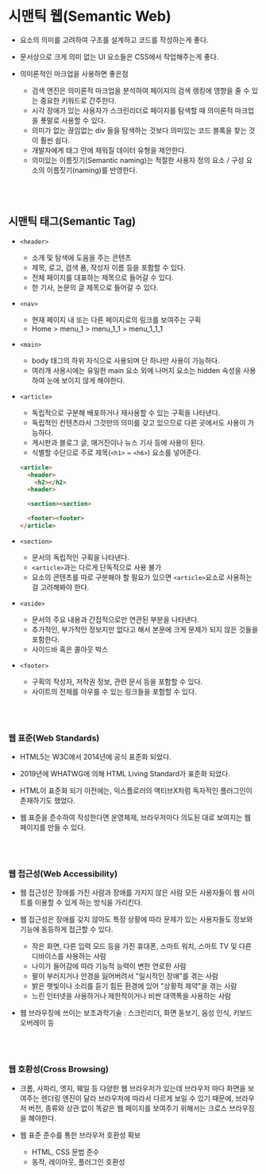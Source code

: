 # 시맨틱 웹(Semantic Web)
- 요소의 의미를 고려하여 구조를 설계하고 코드를 작성하는게 좋다.

- 문서상으로 크게 의미 없는 UI 요소들은 CSS에서 작업해주는게 좋다.
  
- 의미론적인 마크업을 사용하면 좋은점
  - 검색 엔진은 의미론적 마크업을 분석하여 페이지의 검색 랭킹에 영향을 줄 수 있는 중요한 키워드로 간주한다.
  - 시각 장애가 있는 사용자가 스크린리더로 페이지를 탐색할 때 의미론적 마크업을 푯말로 사용할 수 있다.
  - 의미가 없는 끊임없는 div 들을 탐색하는 것보다 의미있는 코드 블록을 찾는 것이 훨씬 쉽다.
  - 개발자에게 태그 안에 채워질 데이터 유형을 제안한다.
  - 의미있는 이름짓기(Semantic naming)는 적절한 사용자 정의 요소 / 구성 요소의 이름짓기(naming)를 반영한다.


<br />
<br />


## 시맨틱 태그(Semantic Tag)
- `<header>`
  - 소개 및 탐색에 도움을 주는 콘텐츠
  - 제목, 로고, 검색 폼, 작성자 이름 등을 포함할 수 있다.
  - 전체 페이지를 대표하는 제목으로 들어갈 수 있다.
  - 한 기사, 논문의 글 제목으로 들어갈 수 있다.

- `<nav>`
  - 현재 페이지 내 또는 다른 페이지로의 링크를 보여주는 구획
  - Home > menu_1 > menu_1_1 > menu_1_1_1

- `<main>`
  - body 태그의 하위 자식으로 사용되며 단 하나만 사용이 가능하다.
  - 여러개 사용시에는 유일한 main 요소 외에 나머지 요소는 hidden 속성을 사용하여 눈에 보이지 않게 해야한다.

- `<article>`
  - 독립적으로 구분해 배포하거나 재사용할 수 있는 구획을 나타낸다.
  - 독립적인 컨텐츠라서 그것만의 의미를 갖고 있으므로 다른 곳에서도 사용이 가능하다.
  - 게시판과 블로그 글, 매거진이나 뉴스 기사 등에 사용이 된다.
  - 식별할 수단으로 주로 제목(`<h1>` ~ `<h6>`) 요소를 넣어준다.
  ```html
  <article>
    <header>
      <h2></h2>
    <header>

    <section><section>

    <footer><footer>
  </article>
  ```

- `<section>`
  - 문서의 독립적인 구획을 나타낸다.
  - `<article>`과는 다르게 단독적으로 사용 불가
  - 요소의 콘텐츠를 따로 구분해야 할 필요가 있으면 `<article>`요소로 사용하는걸 고려해봐야 한다.

- `<aside>`
  - 문서의 주요 내용과 간접적으로만 연관된 부분을 나타낸다.
  - 추가적인, 부가적인 정보지만 없다고 해서 본문에 크게 문제가 되지 않은 것들을 포함한다. 
  - 사이드바 혹은 콜아웃 박스

- `<footer>`
  - 구획의 작성자, 저작권 정보, 관련 문서 등을 포함할 수 있다.
  - 사이트의 전체를 아우를 수 있는 링크들을 포함할 수 있다.


<br />
<br />


### 웹 표준(Web Standards)
- HTML5는 W3C에서 2014년에 공식 표준화 되었다.

- 2019년에 WHATWG에 의해 HTML Living Standard가 표준화 되었다.

- HTML이 표준화 되기 이전에는, 익스플로러의 액티브X처럼 독자적인 플러그인이 존재하기도 했었다.

- 웹 표준을 준수하여 작성한다면 운영체제, 브라우저마다 의도된 대로 보여지는 웹 페이지를 만들 수 있다.


<br />
<br />


### 웹 접근성(Web Accessibility)
- 웹 접근성은 장애를 가진 사람과 장애를 가지지 않은 사람 모든 사용자들이 웹 사이트를 이용할 수 있게 하는 방식을 가리킨다.

- 웹 접근성은 장애를 갖지 않아도 특정 상황에 따라 문제가 있는 사용자들도 정보와 기능에 동등하게 접근할 수 있다.
  - 작은 화면, 다른 입력 모드 등을 가진 휴대폰, 스마트 워치, 스마트 TV 및 다른 디바이스를 사용하는 사람
  - 나이가 들어감에 따라 기능적 능력이 변한 연로한 사람
  - 팔이 부러지거나 안경을 잃어버려서 "일시적인 장애"를 겪는 사람
  - 밝은 햇빛이나 소리를 듣기 힘든 환경에 있어 "상황적 제약"을 겪는 사람
  - 느린 인터넷을 사용하거나 제한적이거나 비싼 대역폭을 사용하는 사람

- 웹 브라우징에 쓰이는 보조과학기술 : 스크린리더, 화면 돋보기, 음성 인식, 키보드 오버레이 등


<br />
<br />


### 웹 호환성(Cross Browsing)
- 크롬, 사파리, 엣지, 웨일 등 다양한 웹 브라우저가 있는데 브라우저 마다 화면을 보여주는 렌더링 엔진이 달라 브라우저에 따라서 다르게 보일 수 있기 때문에, 브라우저 버전, 종류와 상관 없이 똑같은 웹 페이지를 보여주기 위해서는 크로스 브라우징을 해야한다.

- 웹 표준 준수를 통한 브라우저 호환성 확보
  - HTML, CSS 문법 준수
  - 동작, 레이아웃, 플러그인 호환성